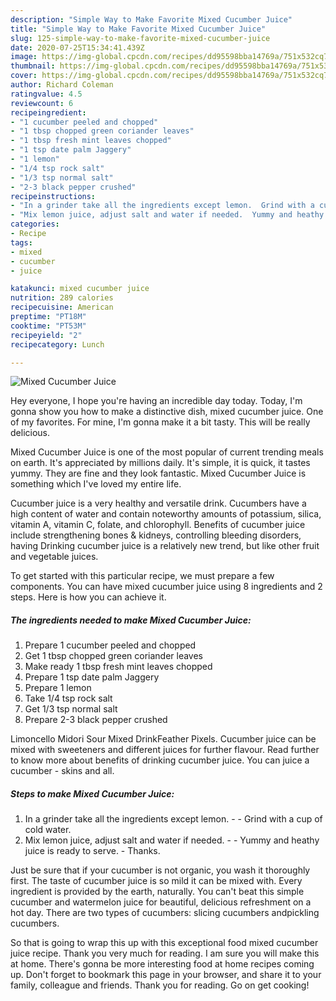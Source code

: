 ```yaml
---
description: "Simple Way to Make Favorite Mixed Cucumber Juice"
title: "Simple Way to Make Favorite Mixed Cucumber Juice"
slug: 125-simple-way-to-make-favorite-mixed-cucumber-juice
date: 2020-07-25T15:34:41.439Z
image: https://img-global.cpcdn.com/recipes/dd95598bba14769a/751x532cq70/mixed-cucumber-juice-recipe-main-photo.jpg
thumbnail: https://img-global.cpcdn.com/recipes/dd95598bba14769a/751x532cq70/mixed-cucumber-juice-recipe-main-photo.jpg
cover: https://img-global.cpcdn.com/recipes/dd95598bba14769a/751x532cq70/mixed-cucumber-juice-recipe-main-photo.jpg
author: Richard Coleman
ratingvalue: 4.5
reviewcount: 6
recipeingredient:
- "1 cucumber peeled and chopped"
- "1 tbsp chopped green coriander leaves"
- "1 tbsp fresh mint leaves chopped"
- "1 tsp date palm Jaggery"
- "1 lemon"
- "1/4 tsp rock salt"
- "1/3 tsp normal salt"
- "2-3 black pepper crushed"
recipeinstructions:
- "In a grinder take all the ingredients except lemon.  Grind with a cup of cold water."
- "Mix lemon juice, adjust salt and water if needed.  Yummy and heathy juice is ready to serve.  Thanks."
categories:
- Recipe
tags:
- mixed
- cucumber
- juice

katakunci: mixed cucumber juice 
nutrition: 289 calories
recipecuisine: American
preptime: "PT18M"
cooktime: "PT53M"
recipeyield: "2"
recipecategory: Lunch

---
```



![Mixed Cucumber Juice](https://img-global.cpcdn.com/recipes/dd95598bba14769a/751x532cq70/mixed-cucumber-juice-recipe-main-photo.jpg)

Hey everyone, I hope you're having an incredible day today. Today, I'm gonna show you how to make a distinctive dish, mixed cucumber juice. One of my favorites. For mine, I'm gonna make it a bit tasty. This will be really delicious.

Mixed Cucumber Juice is one of the most popular of current trending meals on earth. It's appreciated by millions daily. It's simple, it is quick, it tastes yummy. They are fine and they look fantastic. Mixed Cucumber Juice is something which I've loved my entire life.

Cucumber juice is a very healthy and versatile drink. Cucumbers have a high content of water and contain noteworthy amounts of potassium, silica, vitamin A, vitamin C, folate, and chlorophyll. Benefits of cucumber juice include strengthening bones &amp; kidneys, controlling bleeding disorders, having Drinking cucumber juice is a relatively new trend, but like other fruit and vegetable juices.


To get started with this particular recipe, we must prepare a few components. You can have mixed cucumber juice using 8 ingredients and 2 steps. Here is how you can achieve it.

<!--inarticleads1-->

##### The ingredients needed to make Mixed Cucumber Juice:

1. Prepare 1 cucumber peeled and chopped
1. Get 1 tbsp chopped green coriander leaves
1. Make ready 1 tbsp fresh mint leaves chopped
1. Prepare 1 tsp date palm Jaggery
1. Prepare 1 lemon
1. Take 1/4 tsp rock salt
1. Get 1/3 tsp normal salt
1. Prepare 2-3 black pepper crushed


Limoncello Midori Sour Mixed DrinkFeather Pixels. Cucumber juice can be mixed with sweeteners and different juices for further flavour. Read further to know more about benefits of drinking cucumber juice. You can juice a cucumber - skins and all. 

<!--inarticleads2-->

##### Steps to make Mixed Cucumber Juice:

1. In a grinder take all the ingredients except lemon. -  - Grind with a cup of cold water.
1. Mix lemon juice, adjust salt and water if needed. -  - Yummy and heathy juice is ready to serve.  - Thanks.


Just be sure that if your cucumber is not organic, you wash it thoroughly first. The taste of cucumber juice is so mild it can be mixed with. Every ingredient is provided by the earth, naturally. You can&#39;t beat this simple cucumber and watermelon juice for beautiful, delicious refreshment on a hot day. There are two types of cucumbers: slicing cucumbers andpickling cucumbers. 

So that is going to wrap this up with this exceptional food mixed cucumber juice recipe. Thank you very much for reading. I am sure you will make this at home. There's gonna be more interesting food at home recipes coming up. Don't forget to bookmark this page in your browser, and share it to your family, colleague and friends. Thank you for reading. Go on get cooking!
